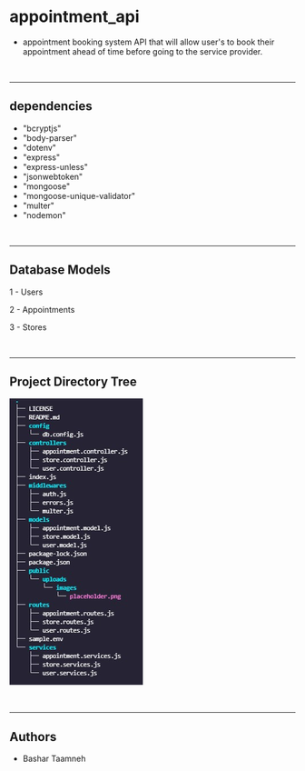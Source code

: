 # appointment_api

* appointment booking system API that will allow user's to book their appointment ahead of time before going to the service provider.

<br>
<hr>

## dependencies
- "bcryptjs"
- "body-parser"
- "dotenv"
- "express"
- "express-unless"
- "jsonwebtoken"
- "mongoose"
- "mongoose-unique-validator"
- "multer"
- "nodemon"

<br>
<hr>

## Database Models

1 - Users

2 - Appointments

3 - Stores

<br>
<hr>

## Project Directory Tree
![](/public/uploads/images/apitree.jpg)

<br>
<hr>

## Authors
* Bashar Taamneh